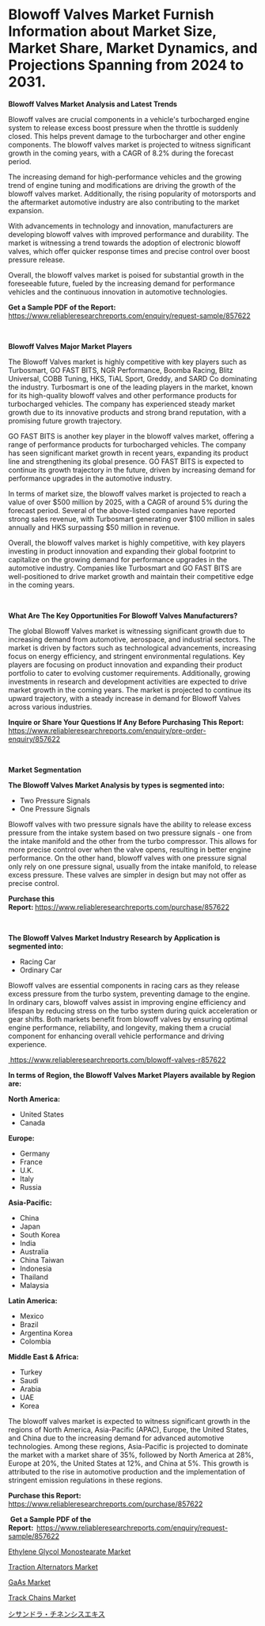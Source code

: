 <p><h1>Blowoff Valves Market Furnish Information about Market Size, Market Share, Market Dynamics, and Projections Spanning from 2024 to 2031.</h1></p><p><strong>Blowoff Valves Market Analysis and Latest Trends</strong></p>
<p><p>Blowoff valves are crucial components in a vehicle's turbocharged engine system to release excess boost pressure when the throttle is suddenly closed. This helps prevent damage to the turbocharger and other engine components. The blowoff valves market is projected to witness significant growth in the coming years, with a CAGR of 8.2% during the forecast period.</p><p>The increasing demand for high-performance vehicles and the growing trend of engine tuning and modifications are driving the growth of the blowoff valves market. Additionally, the rising popularity of motorsports and the aftermarket automotive industry are also contributing to the market expansion.</p><p>With advancements in technology and innovation, manufacturers are developing blowoff valves with improved performance and durability. The market is witnessing a trend towards the adoption of electronic blowoff valves, which offer quicker response times and precise control over boost pressure release.</p><p>Overall, the blowoff valves market is poised for substantial growth in the foreseeable future, fueled by the increasing demand for performance vehicles and the continuous innovation in automotive technologies.</p></p>
<p><strong>Get a Sample PDF of the Report:&nbsp;</strong> <a href="https://www.reliableresearchreports.com/enquiry/request-sample/857622">https://www.reliableresearchreports.com/enquiry/request-sample/857622</a></p>
<p>&nbsp;</p>
<p><strong>Blowoff Valves Major Market Players</strong></p>
<p><p>The Blowoff Valves market is highly competitive with key players such as Turbosmart, GO FAST BITS, NGR Performance, Boomba Racing, Blitz Universal, COBB Tuning, HKS, TiAL Sport, Greddy, and SARD Co dominating the industry. Turbosmart is one of the leading players in the market, known for its high-quality blowoff valves and other performance products for turbocharged vehicles. The company has experienced steady market growth due to its innovative products and strong brand reputation, with a promising future growth trajectory.</p><p>GO FAST BITS is another key player in the blowoff valves market, offering a range of performance products for turbocharged vehicles. The company has seen significant market growth in recent years, expanding its product line and strengthening its global presence. GO FAST BITS is expected to continue its growth trajectory in the future, driven by increasing demand for performance upgrades in the automotive industry.</p><p>In terms of market size, the blowoff valves market is projected to reach a value of over $500 million by 2025, with a CAGR of around 5% during the forecast period. Several of the above-listed companies have reported strong sales revenue, with Turbosmart generating over $100 million in sales annually and HKS surpassing $50 million in revenue.</p><p>Overall, the blowoff valves market is highly competitive, with key players investing in product innovation and expanding their global footprint to capitalize on the growing demand for performance upgrades in the automotive industry. Companies like Turbosmart and GO FAST BITS are well-positioned to drive market growth and maintain their competitive edge in the coming years.</p></p>
<p>&nbsp;</p>
<p><strong>What Are The Key Opportunities For Blowoff Valves Manufacturers?</strong></p>
<p><p>The global Blowoff Valves market is witnessing significant growth due to increasing demand from automotive, aerospace, and industrial sectors. The market is driven by factors such as technological advancements, increasing focus on energy efficiency, and stringent environmental regulations. Key players are focusing on product innovation and expanding their product portfolio to cater to evolving customer requirements. Additionally, growing investments in research and development activities are expected to drive market growth in the coming years. The market is projected to continue its upward trajectory, with a steady increase in demand for Blowoff Valves across various industries.</p></p>
<p><strong>Inquire or Share Your Questions If Any Before Purchasing This Report:</strong> <a href="https://www.reliableresearchreports.com/enquiry/pre-order-enquiry/857622">https://www.reliableresearchreports.com/enquiry/pre-order-enquiry/857622</a></p>
<p>&nbsp;</p>
<p><strong>Market Segmentation</strong></p>
<p><strong>The Blowoff Valves Market Analysis by types is segmented into:</strong></p>
<p><ul><li>Two Pressure Signals</li><li>One Pressure Signals</li></ul></p>
<p><p>Blowoff valves with two pressure signals have the ability to release excess pressure from the intake system based on two pressure signals - one from the intake manifold and the other from the turbo compressor. This allows for more precise control over when the valve opens, resulting in better engine performance. On the other hand, blowoff valves with one pressure signal only rely on one pressure signal, usually from the intake manifold, to release excess pressure. These valves are simpler in design but may not offer as precise control.</p></p>
<p><strong>Purchase this Report:&nbsp;</strong><a href="https://www.reliableresearchreports.com/purchase/857622">https://www.reliableresearchreports.com/purchase/857622</a></p>
<p>&nbsp;</p>
<p><strong>The Blowoff Valves Market Industry Research by Application is segmented into:</strong></p>
<p><ul><li>Racing Car</li><li>Ordinary Car</li></ul></p>
<p><p>Blowoff valves are essential components in racing cars as they release excess pressure from the turbo system, preventing damage to the engine. In ordinary cars, blowoff valves assist in improving engine efficiency and lifespan by reducing stress on the turbo system during quick acceleration or gear shifts. Both markets benefit from blowoff valves by ensuring optimal engine performance, reliability, and longevity, making them a crucial component for enhancing overall vehicle performance and driving experience.</p></p>
<p><a href="https://www.reliableresearchreports.com/blowoff-valves-r857622">&nbsp;https://www.reliableresearchreports.com/blowoff-valves-r857622</a></p>
<p><strong>In terms of Region, the Blowoff Valves Market Players available by Region are:</strong></p>
<p>
    <p> <strong> North America: </strong>
        <ul>
            <li>United States</li>
            <li>Canada</li>
        </ul>
        </p> 
    <p> <strong> Europe: </strong>
        <ul>
            <li>Germany</li>
            <li>France</li>
            <li>U.K.</li>
            <li>Italy</li>
            <li>Russia</li>
        </ul>
        </p> 
    <p> <strong> Asia-Pacific: </strong>
        <ul>
            <li>China</li>
            <li>Japan</li>
            <li>South Korea</li>
            <li>India</li>
            <li>Australia</li>
            <li>China Taiwan</li>
            <li>Indonesia</li>
            <li>Thailand</li>
            <li>Malaysia</li>
        </ul>
        </p> 
    <p> <strong> Latin America: </strong>
        <ul>
            <li>Mexico</li>
            <li>Brazil</li>
            <li>Argentina Korea</li>
            <li>Colombia</li>
        </ul>
        </p> 
    <p> <strong> Middle East & Africa: </strong>
        <ul>
            <li>Turkey</li>
            <li>Saudi</li>
            <li>Arabia</li>
            <li>UAE</li>
            <li>Korea</li>
        </ul>
    </p>
    </p>
<p><p>The blowoff valves market is expected to witness significant growth in the regions of North America, Asia-Pacific (APAC), Europe, the United States, and China due to the increasing demand for advanced automotive technologies. Among these regions, Asia-Pacific is projected to dominate the market with a market share of 35%, followed by North America at 28%, Europe at 20%, the United States at 12%, and China at 5%. This growth is attributed to the rise in automotive production and the implementation of stringent emission regulations in these regions.</p></p>
<p><strong>Purchase this Report: </strong><a href="https://www.reliableresearchreports.com/purchase/857622">https://www.reliableresearchreports.com/purchase/857622</a></p>
<p>&nbsp;<strong>Get a Sample PDF of the Report:&nbsp;&nbsp;</strong><a href="https://www.reliableresearchreports.com/enquiry/request-sample/857622">https://www.reliableresearchreports.com/enquiry/request-sample/857622</a></p>
<p><strong></strong></p>
<p><p><a href="https://issuu.com/reportprime-2/docs/ethylene-glycol-monostearate-market-size-2030.pptx">Ethylene Glycol Monostearate Market</a></p><p><a href="https://github.com/brentleyjimmiealvaradoz4l1rea/Market-Research-Report-List-2/blob/main/traction-alternators-market.md">Traction Alternators Market</a></p><p><a href="https://issuu.com/reportprime-2/docs/gaas-market-size-2030.pptx">GaAs Market</a></p><p><a href="https://github.com/Angelnienowdseej3e45z3p8c/Market-Research-Report-List-2/blob/main/track-chains-market.md">Track Chains Market</a></p><p><a href="https://github.com/EstaSprer20231/Market-Research-Report-List-1/blob/main/902401629370.md">シサンドラ・チネンシスエキス</a></p></p>